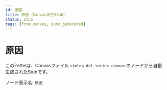 ```yaml
---
id: 原因
title: 原因（Canvas派生Stub）
status: stub
tags: [from_canvas, auto_generated]
---
```


# 原因

このZettelは、Canvasファイル `simlog_dsl_series.canvas` のノードから自動生成されたStubです。

ノード表示名: `原因`
